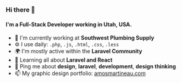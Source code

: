 ### Hi there 👋

#### I'm a Full-Stack Developer working in Utah, USA.

- 🏢 I'm currently working at **Southwest Plumbing Supply**
- ⚙️ I use daily: `.php`, `.js`, `.html`, `.css`, `.less`
- 🌍 I'm mostly active within the **Laravel Community**
- 🌱 Learning all about **Laravel and React**
- 💬 Ping me about **design**, **laravel**, **development**, **design thinking**
- 📫 My graphic design portfolio: [amosmartineau.com](https://amosmartineau.com)
